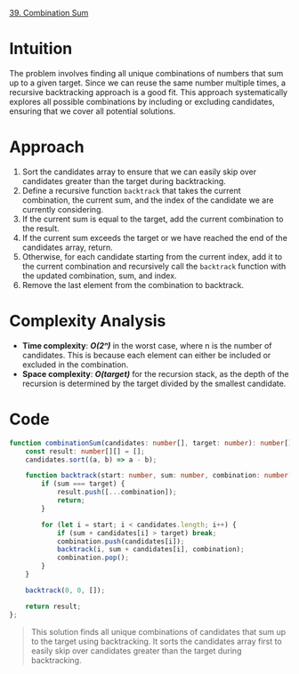 [39. Combination Sum](https://leetcode.com/problems/combination-sum/)

# Intuition
The problem involves finding all unique combinations of numbers that sum up to a given target. Since we can reuse the same number multiple times, a recursive backtracking approach is a good fit. This approach systematically explores all possible combinations by including or excluding candidates, ensuring that we cover all potential solutions.

# Approach
1. Sort the candidates array to ensure that we can easily skip over candidates greater than the target during backtracking.
2. Define a recursive function `backtrack` that takes the current combination, the current sum, and the index of the candidate we are currently considering.
3. If the current sum is equal to the target, add the current combination to the result.
4. If the current sum exceeds the target or we have reached the end of the candidates array, return.
5. Otherwise, for each candidate starting from the current index, add it to the current combination and recursively call the `backtrack` function with the updated combination, sum, and index.
6. Remove the last element from the combination to backtrack.

# Complexity Analysis
- **Time complexity**: _**O(2ⁿ)**_ in the worst case, where n is the number of candidates. This is because each element can either be included or excluded in the combination.
- **Space complexity**: _**O(target)**_ for the recursion stack, as the depth of the recursion is determined by the target divided by the smallest candidate.
# Code
```typescript
function combinationSum(candidates: number[], target: number): number[][] {
    const result: number[][] = [];
    candidates.sort((a, b) => a - b);

    function backtrack(start: number, sum: number, combination: number[]) {
        if (sum === target) {
            result.push([...combination]);
            return;
        }

        for (let i = start; i < candidates.length; i++) {
            if (sum + candidates[i] > target) break;
            combination.push(candidates[i]);
            backtrack(i, sum + candidates[i], combination);
            combination.pop();
        }
    }

    backtrack(0, 0, []);

    return result;
};

```

> This solution finds all unique combinations of candidates that sum up to the target using backtracking. It sorts the candidates array first to easily skip over candidates greater than the target during backtracking.